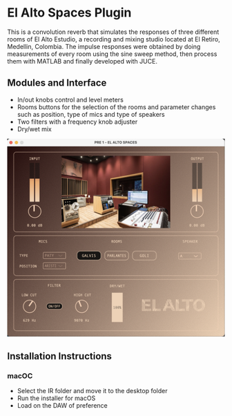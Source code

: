 # El Alto Spaces Plugin
This is a convolution reverb that simulates the responses of three different rooms of El Alto Estudio, a recording and mixing studio located at El Retiro, Medellin, Colombia.
The impulse responses were obtained by doing measurements of every room using the sine sweep method, then process them with MATLAB and finally developed with JUCE. 

## Modules and Interface

- In/out knobs control and level meters
- Rooms buttons for the selection of the rooms and parameter changes such as position, type of mics and type of speakers
- Two filters with a frequency knob adjuster
- Dry/wet mix

![UIElAlto](Resources/ElAltoImg.png)


## Installation Instructions
### macOC
- Select the IR folder and move it to the desktop folder
- Run the installer for macOS
- Load on the DAW of preference

